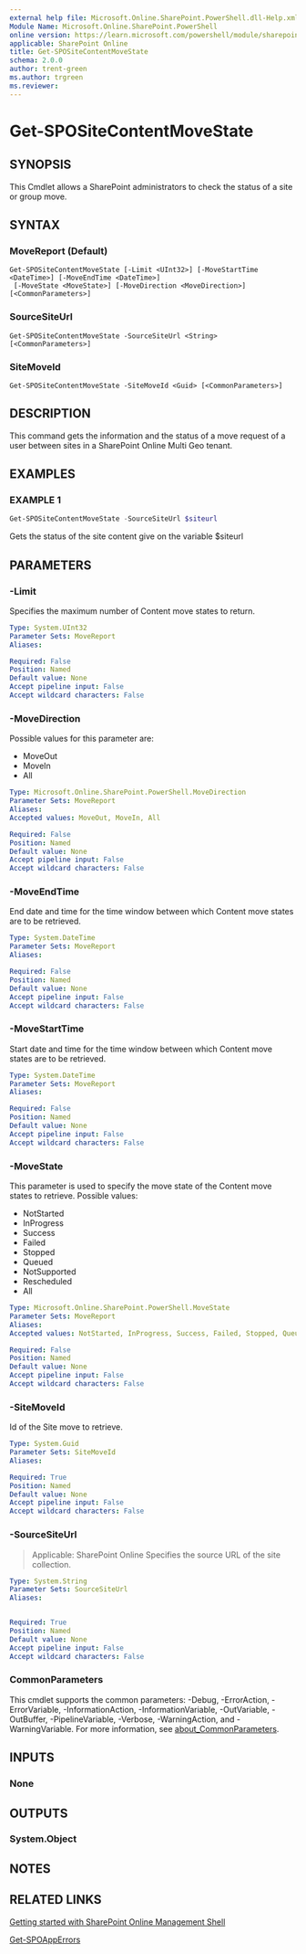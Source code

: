 ```yaml
---
external help file: Microsoft.Online.SharePoint.PowerShell.dll-Help.xml
Module Name: Microsoft.Online.SharePoint.PowerShell
online version: https://learn.microsoft.com/powershell/module/sharepoint-online/get-spositecontentmovestate
applicable: SharePoint Online
title: Get-SPOSiteContentMoveState
schema: 2.0.0
author: trent-green
ms.author: trgreen
ms.reviewer:
---
```


# Get-SPOSiteContentMoveState

## SYNOPSIS

This Cmdlet allows a SharePoint administrators to check the status of a site or group move.

## SYNTAX

### MoveReport (Default)
```
Get-SPOSiteContentMoveState [-Limit <UInt32>] [-MoveStartTime <DateTime>] [-MoveEndTime <DateTime>]
 [-MoveState <MoveState>] [-MoveDirection <MoveDirection>] [<CommonParameters>]
```

### SourceSiteUrl
```
Get-SPOSiteContentMoveState -SourceSiteUrl <String> [<CommonParameters>]
```

### SiteMoveId
```
Get-SPOSiteContentMoveState -SiteMoveId <Guid> [<CommonParameters>]
```

## DESCRIPTION

This command gets the information and the status of a move request of a user between sites in a SharePoint Online Multi Geo tenant.

## EXAMPLES

### EXAMPLE 1

```powershell
Get-SPOSiteContentMoveState -SourceSiteUrl $siteurl
```

Gets the status of the site content give on the variable $siteurl

## PARAMETERS

### -Limit
Specifies the maximum number of Content move states to return.

```yaml
Type: System.UInt32
Parameter Sets: MoveReport
Aliases:

Required: False
Position: Named
Default value: None
Accept pipeline input: False
Accept wildcard characters: False
```

### -MoveDirection
Possible values for this parameter are:
- MoveOut
- MoveIn
- All

```yaml
Type: Microsoft.Online.SharePoint.PowerShell.MoveDirection
Parameter Sets: MoveReport
Aliases:
Accepted values: MoveOut, MoveIn, All

Required: False
Position: Named
Default value: None
Accept pipeline input: False
Accept wildcard characters: False
```
### -MoveEndTime
End date and time for the time window between which Content move states are to be retrieved.

```yaml
Type: System.DateTime
Parameter Sets: MoveReport
Aliases:

Required: False
Position: Named
Default value: None
Accept pipeline input: False
Accept wildcard characters: False
```

### -MoveStartTime
Start date and time for the time window between which Content move states are to be retrieved.

```yaml
Type: System.DateTime
Parameter Sets: MoveReport
Aliases:

Required: False
Position: Named
Default value: None
Accept pipeline input: False
Accept wildcard characters: False
```
### -MoveState
This parameter is used to specify the move state of the Content move states to retrieve.
Possible values:
- NotStarted
- InProgress
- Success
- Failed
- Stopped
- Queued
- NotSupported
- Rescheduled
- All

```yaml
Type: Microsoft.Online.SharePoint.PowerShell.MoveState
Parameter Sets: MoveReport
Aliases:
Accepted values: NotStarted, InProgress, Success, Failed, Stopped, Queued, NotSupported, Rescheduled, All

Required: False
Position: Named
Default value: None
Accept pipeline input: False
Accept wildcard characters: False
```

### -SiteMoveId
Id of the Site move to retrieve.

```yaml
Type: System.Guid
Parameter Sets: SiteMoveId
Aliases:

Required: True
Position: Named
Default value: None
Accept pipeline input: False
Accept wildcard characters: False
```

### -SourceSiteUrl

> Applicable: SharePoint Online
Specifies the source URL of the site collection.

```yaml
Type: System.String
Parameter Sets: SourceSiteUrl
Aliases:


Required: True
Position: Named
Default value: None
Accept pipeline input: False
Accept wildcard characters: False
```

### CommonParameters

This cmdlet supports the common parameters: -Debug, -ErrorAction, -ErrorVariable, -InformationAction, -InformationVariable, -OutVariable, -OutBuffer, -PipelineVariable, -Verbose, -WarningAction, and -WarningVariable. For more information, see [about_CommonParameters](https://go.microsoft.com/fwlink/?LinkID=113216).

## INPUTS

### None

## OUTPUTS

### System.Object

## NOTES

## RELATED LINKS

[Getting started with SharePoint Online Management Shell](/powershell/sharepoint/sharepoint-online/connect-sharepoint-online)

[Get-SPOAppErrors](Get-SPOAppErrors.md)
